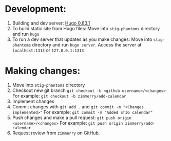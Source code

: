 # Development:
1. Building and dev server: [Hugo 0.83.1](https://github.com/gohugoio/hugo/releases/tag/v0.83.1)
2. To build static site from Hugo files: Move into `stig-phantoms` directory and run `hugo`
3. To run a dev server that updates as you make changes: Move into `stig-phantoms` directory and run `hugo server`. Access the server at `localhost:1313` or `127.0.0.1:1313`

# Making changes:
1. Move into `stig-phantoms` directory
2. Checkout new git branch `git checkout -b <github username>/<changes>` For example: `git checkout -b zimmerry/add-calendar`
3. Implement changes
4. Commit changes with `git add .` and `git commit -m "<Changes implemented>"` For example: `git commit -m "Added STIG calendar"`
5. Push changes and make a pull request: `git push origin <username>/<changes>` For example: `git push origin zimmerry/add-calendar`
6. Request review from `zimmerry` on GitHub.
